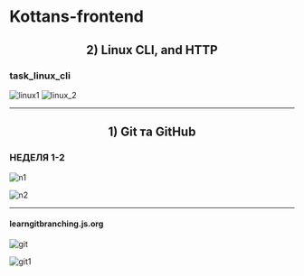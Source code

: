 # Kottans-frontend

<h2 align="center">2) Linux CLI, and HTTP</h2> 

###  task_linux_cli



![linux1](https://user-images.githubusercontent.com/65223481/184857947-66409b98-b1cb-457d-ad7e-2ca0098c771d.png)
![linux_2](https://user-images.githubusercontent.com/65223481/184943075-d3b2dd13-d4bc-4fbd-8a2a-03ebd42660af.png)




<hr/>
<h2 align="center">1) Git та GitHub</h2> 



### НЕДЕЛЯ 1-2

![n1](https://user-images.githubusercontent.com/65223481/182912787-c87eff3f-0ed6-4681-a8b7-aa87626b4309.png)

![n2](https://user-images.githubusercontent.com/65223481/182914206-2b5512e5-7d12-4ac8-b4c7-745cb56abac6.png)
****

####  learngitbranching.js.org
![git](https://user-images.githubusercontent.com/65223481/184858362-2c894433-7643-4733-a1f4-9ac03a8bc0ea.png)

![git1](https://user-images.githubusercontent.com/65223481/184858837-e7c026c3-1101-47f3-8056-4fd3d20225e1.png)
